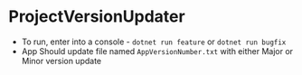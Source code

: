 # ProjectVersionUpdater
- To run, enter into a console - `dotnet run feature` or `dotnet run bugfix`
- App Should update file named `AppVersionNumber.txt` with either Major or Minor version update
